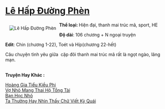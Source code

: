 <a href="https://utruyen.com/le-hap-duong-phen/18583/" title="Lê Hấp Đường Phèn"><h1>Lê Hấp Đường Phèn</h1></a><div style="display:table"><img align="right" style="float: left; padding: 10px;" src="https://utruyen.com/images/story/200x260/le-hap-duong-phen-1574358423.jpg" alt="Lê Hấp Đường Phèn"><b>Thể loại: </b>Hiện đại, thanh mai trúc mã, sport, HE<p></p><b>Độ dài</b>: 106 chương + N ngoại truyện<p></p><b>Edit</b>: Chin (chương 1-22), Toét và Híp(chương 22-hết)<p></p>Câu chuyện tình yêu giữa  cặp đôi thanh mai trúc mã rất là ngọt ngào, lãng mạn.</div><p><br><b>Truyện Hay Khác :</b></p><a href="https://utruyen.com/hoang-gia-tieu-kieu-phi/12470/" alt="Hoàng Gia Tiểu Kiều Phi">Hoàng Gia Tiểu Kiều Phi</a><br/><a href="https://truyenngontinhay.wordpress.com/2019/10/03/vo-nho-mang-thai-ho-tong-tai/" alt="Vợ Nhỏ Mang Thai Hộ Tổng Tài">Vợ Nhỏ Mang Thai Hộ Tổng Tài</a><br/><a href="https://truyenngontinhay.wordpress.com/2019/10/03/ban-hoc-nho/" alt="Bạn Học Nhỏ">Bạn Học Nhỏ</a><br/><a href="https://dammyh.wordpress.com/2019/11/07/ta-thuong-hay-nhin-thay-chu-viet-ky-quai/" alt="Ta Thường Hay Nhìn Thấy Chữ Viết Kỳ Quái">Ta Thường Hay Nhìn Thấy Chữ Viết Kỳ Quái</a><br/>